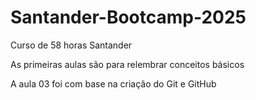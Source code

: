 # Santander-Bootcamp-2025
Curso de 58 horas Santander

As primeiras aulas são para relembrar conceitos básicos 

A aula 03 foi com base na criação do Git e GitHub